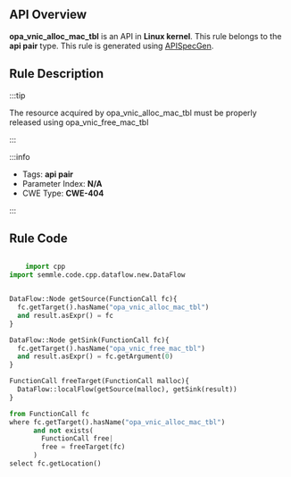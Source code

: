 ---
---


## API Overview
**opa_vnic_alloc_mac_tbl** is an API in **Linux kernel**. This rule belongs to the **api pair** type. This rule is generated using [APISpecGen](../../tools/APISpecGen).
## Rule Description

:::tip

The resource acquired by opa_vnic_alloc_mac_tbl must be properly released using opa_vnic_free_mac_tbl

:::

:::info

- Tags: **api pair**
- Parameter Index: **N/A**
- CWE Type: **CWE-404**

:::

## Rule Code
```python

    import cpp
import semmle.code.cpp.dataflow.new.DataFlow


DataFlow::Node getSource(FunctionCall fc){
  fc.getTarget().hasName("opa_vnic_alloc_mac_tbl")
  and result.asExpr() = fc
}

DataFlow::Node getSink(FunctionCall fc){
  fc.getTarget().hasName("opa_vnic_free_mac_tbl")
  and result.asExpr() = fc.getArgument(0)
}

FunctionCall freeTarget(FunctionCall malloc){
  DataFlow::localFlow(getSource(malloc), getSink(result))
}

from FunctionCall fc
where fc.getTarget().hasName("opa_vnic_alloc_mac_tbl")
      and not exists(
        FunctionCall free| 
        free = freeTarget(fc)
      )
select fc.getLocation()

    
```